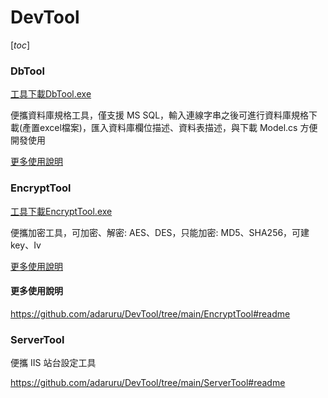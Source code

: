 # DevTool

 [_toc_]

### DbTool

[工具下載DbTool.exe](https://github.com/adaruru/DevTool/releases/download/1.2.DbTool/DbTool.7z)

便攜資料庫規格工具，僅支援 MS SQL，輸入連線字串之後可進行資料庫規格下載(產置excel檔案)，匯入資料庫欄位描述、資料表描述，與下載 Model.cs 方便開發使用

[更多使用說明](https://github.com/adaruru/DevTool/tree/main/DbTool#readme)


### EncryptTool

[工具下載EncryptTool.exe](https://github.com/adaruru/DevTool/releases/download/1.1.EncryptTool/EncryptTool.exe)

便攜加密工具，可加密、解密: AES、DES，只能加密: MD5、SHA256，可建key、Iv

[更多使用說明](https://github.com/adaruru/DevTool/tree/main/EncryptTool#readme)

#### 更多使用說明

https://github.com/adaruru/DevTool/tree/main/EncryptTool#readme

### ServerTool

便攜 IIS 站台設定工具

https://github.com/adaruru/DevTool/tree/main/ServerTool#readme
